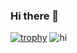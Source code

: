 ### Hi there 👋

<!--
**RicardoAz15/RicardoAz15** is a ✨ _special_ ✨ repository because its `README.md` (this file) appears on your GitHub profile.

Here are some ideas to get you started:

- 🔭 I’m currently working on ...
- 🌱 I’m currently learning ...
- 👯 I’m looking to collaborate on ...
- 🤔 I’m looking for help with ...
- 💬 Ask me about ...
- 📫 How to reach me: ...
- 😄 Pronouns: ...
- ⚡ Fun fact: ...
-->
[![trophy](https://github-profile-trophy.vercel.app/?username=RicardoAz15&theme=nord&margin-w=16)](https://github.com/ryo-ma/github-profile-trophy)
![hi](https://github-readme-stats.vercel.app/api/top-langs/?username=RicardoAz15&layout=compact&theme=gruvbox&no-frame=true&langs_count=6)
